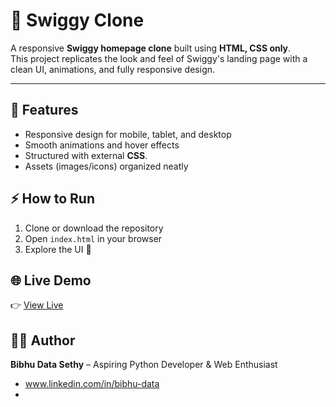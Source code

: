 # 🍔 Swiggy Clone

A responsive **Swiggy homepage clone** built using **HTML, CSS only**.  
This project replicates the look and feel of Swiggy's landing page with a clean UI, animations, and fully responsive design.  

---

## 🚀 Features
- Responsive design for mobile, tablet, and desktop
- Smooth animations and hover effects
- Structured with external **CSS**.
- Assets (images/icons) organized neatly

## ⚡ How to Run
1. Clone or download the repository  
2. Open `index.html` in your browser  
3. Explore the UI 🎉

## 🌐 Live Demo
👉 [View Live](https://bibhu-1802.github.io/Swiggy-Clone/)


## 👨‍💻 Author
**Bibhu Data Sethy** – Aspiring Python Developer & Web Enthusiast  
-   www.linkedin.com/in/bibhu-data
- 


